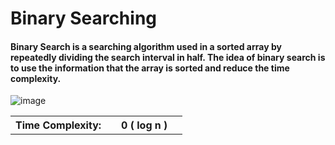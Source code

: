 # Binary Searching

#### Binary Search is a searching algorithm used in a sorted array by repeatedly dividing the search interval in half. The idea of binary search is to use the information that the array is sorted and reduce the time complexity.

![image](https://user-images.githubusercontent.com/72748315/208666726-c3e627b5-0d14-47a4-9557-f4ddbfc23007.png)

<table>
    <tr>
        <th>Time Complexity:<th>
        <th> 0 ( log n )<th>
    <tr>
</table>

